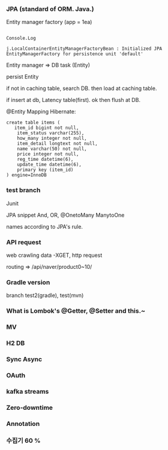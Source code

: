 ### JPA (standard of ORM. Java.)

Entity manager factory (app = 1ea)
```console

Console.Log

j.LocalContainerEntityManagerFactoryBean : Initialized JPA EntityManagerFactory for persistence unit 'default'
```
Entity manager => DB task (Entity)

persist Entity

if not in caching table, search DB. then load at caching table. 

if insert at db, Latency table(first). ok then flush at DB.



@Entity Mapping
Hibernate: 
    
    create table items (
       item_id bigint not null,
        item_status varchar(255),
        how_many integer not null,
        item_detail longtext not null,
        name varchar(50) not null,
        price integer not null,
        reg_time datetime(6),
        update_time datetime(6),
        primary key (item_id)
    ) engine=InnoDB


### test branch 

Junit

JPA snippet And, OR, @OnetoMany ManytoOne

names according to JPA's rule.   

### API request
web crawling data -XGET, http request

routing => /api/naver/product0~10/

### Gradle version 

branch test2(gradle), test(mvn)

### What is Lombok's @Getter, @Setter and this.~

### MV

### H2 DB

### Sync Async

### OAuth

### kafka streams

### Zero-downtime

### Annotation

### 수집기 60 %
